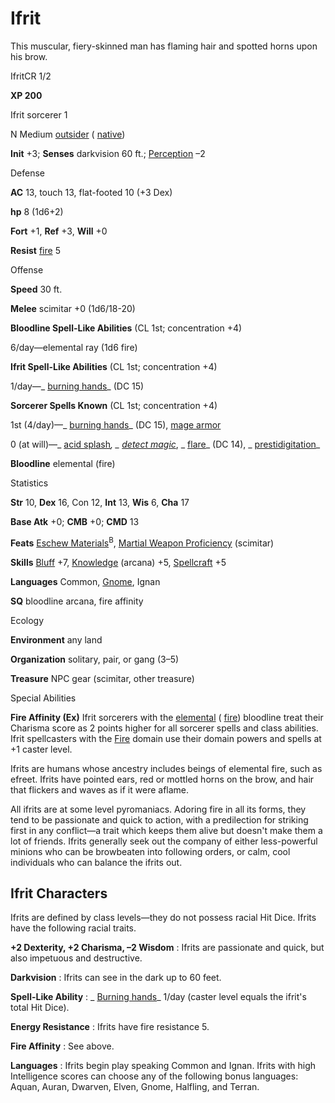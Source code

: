 # Ifrit

This muscular, fiery-skinned man has flaming hair and spotted horns upon his brow.

IfritCR 1/2

**XP 200**

Ifrit sorcerer 1

N Medium [outsider](/pathfinderRPG/prd/monsters/creatureTypes.html#_outsider) ( [native](/pathfinderRPG/prd/monsters/creatureTypes.html#_native-subtype))

**Init** +3; **Senses** darkvision 60 ft.; [Perception](/pathfinderRPG/prd/additionalMonsters/../skills/perception.html#_perception) –2

Defense

**AC** 13, touch 13, flat-footed 10 (+3 Dex)

**hp** 8 (1d6+2)

**Fort** +1, **Ref** +3, **Will** +0

**Resist** [fire](/pathfinderRPG/prd/monsters/creatureTypes.html#_fire-subtype) 5

Offense

**Speed** 30 ft.

**Melee** scimitar +0 (1d6/18-20)

**Bloodline Spell-Like Abilities** (CL 1st; concentration +4)

6/day—elemental ray (1d6 fire)

**Ifrit Spell-Like Abilities** (CL 1st; concentration +4)

1/day—_ [burning hands](/pathfinderRPG/prd/additionalMonsters/../spells/burningHands.html#_burning-hands)_ (DC 15)

**Sorcerer Spells Known** (CL 1st; concentration +4)

1st (4/day)—_ [burning hands](/pathfinderRPG/prd/additionalMonsters/../spells/burningHands.html#_burning-hands)_ (DC 15), [mage armor](/pathfinderRPG/prd/additionalMonsters/../spells/mageArmor.html#_mage-armor)

0 (at will)—_ [acid splash](/pathfinderRPG/prd/additionalMonsters/../spells/acidSplash.html#_acid-splash)_, _ [detect magic](/pathfinderRPG/prd/additionalMonsters/../spells/detectMagic.html#_detect-magic)_, _ [flare](/pathfinderRPG/prd/additionalMonsters/../spells/flare.html#_flare)_ (DC 14), _ [prestidigitation](/pathfinderRPG/prd/additionalMonsters/../spells/prestidigitation.html#_prestidigitation)_

**Bloodline** elemental (fire)

Statistics

**Str** 10, **Dex** 16, Con 12, **Int** 13, **Wis** 6, **Cha** 17

**Base Atk** +0; **CMB** +0; **CMD** 13

**Feats** [Eschew Materials](/pathfinderRPG/prd/additionalMonsters/../feats.html#_eschew-materials)<sup>B</sup>, [Martial Weapon Proficiency](/pathfinderRPG/prd/additionalMonsters/../feats.html#_martial-weapon-proficiency) (scimitar)

**Skills** [Bluff](/pathfinderRPG/prd/additionalMonsters/../skills/bluff.html#_bluff) +7, [Knowledge](/pathfinderRPG/prd/additionalMonsters/../skills/knowledge.html#_knowledge) (arcana) +5, [Spellcraft](/pathfinderRPG/prd/additionalMonsters/../skills/spellcraft.html#_spellcraft) +5

**Languages** Common, [Gnome](/pathfinderRPG/prd/monsters/creatureTypes.html#_gnome-subtype), Ignan

**SQ** bloodline arcana, fire affinity

Ecology

**Environment** any land

**Organization** solitary, pair, or gang (3–5)

**Treasure** NPC gear (scimitar, other treasure)

Special Abilities

**Fire Affinity (Ex)** Ifrit sorcerers with the [elemental](/pathfinderRPG/prd/monsters/creatureTypes.html#_elemental-subtype) ( [fire](/pathfinderRPG/prd/monsters/creatureTypes.html#_fire-subtype)) bloodline treat their Charisma score as 2 points higher for all sorcerer spells and class abilities. Ifrit spellcasters with the [Fire](/pathfinderRPG/prd/monsters/creatureTypes.html#_fire-subtype) domain use their domain powers and spells at +1 caster level.

Ifrits are humans whose ancestry includes beings of elemental fire, such as efreet. Ifrits have pointed ears, red or mottled horns on the brow, and hair that flickers and waves as if it were aflame.

All ifrits are at some level pyromaniacs. Adoring fire in all its forms, they tend to be passionate and quick to action, with a predilection for striking first in any conflict—a trait which keeps them alive but doesn't make them a lot of friends. Ifrits generally seek out the company of either less-powerful minions who can be browbeaten into following orders, or calm, cool individuals who can balance the ifrits out.

## Ifrit Characters

Ifrits are defined by class levels—they do not possess racial Hit Dice. Ifrits have the following racial traits.

**+2 Dexterity, +2 Charisma, –2 Wisdom** : Ifrits are passionate and quick, but also impetuous and destructive.

**Darkvision** : Ifrits can see in the dark up to 60 feet.

**Spell-Like Ability** : _ [Burning hands](/pathfinderRPG/prd/additionalMonsters/../spells/burningHands.html#_burning-hands)_ 1/day (caster level equals the ifrit's total Hit Dice).

**Energy Resistance** : Ifrits have fire resistance 5.

**Fire Affinity** : See above.

**Languages** : Ifrits begin play speaking Common and Ignan. Ifrits with high Intelligence scores can choose any of the following bonus languages: Aquan, Auran, Dwarven, Elven, Gnome, Halfling, and Terran.

